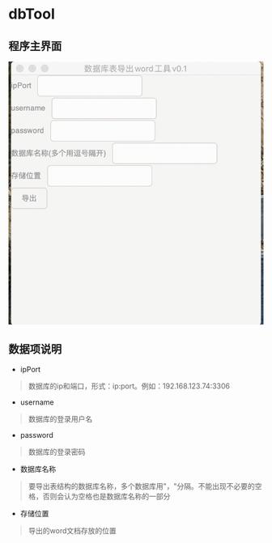 # dbTool

## 程序主界面

![avatar](imgs/mainWindow.png)


## 数据项说明

* ipPort

> 数据库的ip和端口，形式：ip:port。例如：192.168.123.74:3306

* username

> 数据库的登录用户名

* password

> 数据库的登录密码

* 数据库名称

> 要导出表结构的数据库名称，多个数据库用"，"分隔。不能出现不必要的空格，否则会认为空格也是数据库名称的一部分

* 存储位置

> 导出的word文档存放的位置
